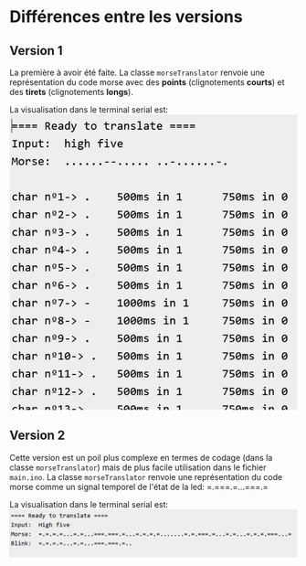 # Différences entre les versions

## Version 1

La première à avoir été faite. La classe `morseTranslator` renvoie une représentation du code morse avec des **points** (clignotements **courts**) et des **tirets** (clignotements **longs**).  

La visualisation dans le terminal serial est:
![v1](../../../Images/v1_arduino.png)

## Version 2

Cette version est un poil plus complexe en termes de codage (dans la classe `morseTranslator`) mais de plus facile utilisation dans le fichier `main.ino`. 
La classe `morseTranslator` renvoie une représentation du code morse comme un signal temporel de l'état de la led: =.===.=...===.=  

La visualisation dans le terminal serial est:
![v1](../../../Images/v2_arduino.png)
